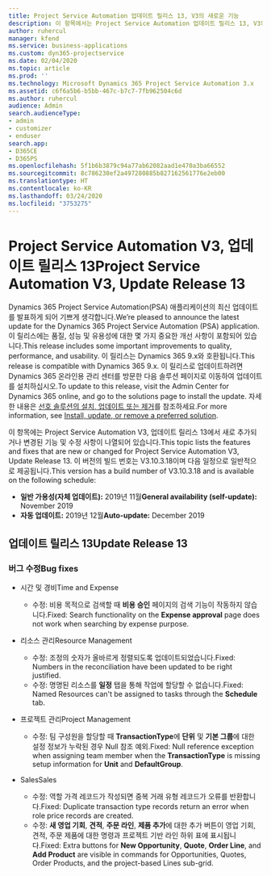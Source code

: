 ```yaml
---
title: Project Service Automation 업데이트 릴리스 13, V3의 새로운 기능
description: 이 항목에서는 Project Service Automation 업데이트 릴리스 13, V3의 새로운 기능에 대한 정보를 제공합니다.
author: ruhercul
manager: kfend
ms.service: business-applications
ms.custom: dyn365-projectservice
ms.date: 02/04/2020
ms.topic: article
ms.prod: ''
ms.technology: Microsoft Dynamics 365 Project Service Automation 3.x
ms.assetid: c6f6a5b6-b5bb-467c-b7c7-7fb962504c6d
ms.author: ruhercul
audience: Admin
search.audienceType:
- admin
- customizer
- enduser
search.app:
- D365CE
- D365PS
ms.openlocfilehash: 5f1b6b3879c94a77ab62082aad1e470a3ba66552
ms.sourcegitcommit: 8c786230ef2a497280885b827162561776e2eb00
ms.translationtype: HT
ms.contentlocale: ko-KR
ms.lasthandoff: 03/24/2020
ms.locfileid: "3753275"
---
```

# <a name="project-service-automation-v3-update-release-13"></a><span data-ttu-id="b2bfa-103">Project Service Automation V3, 업데이트 릴리스 13</span><span class="sxs-lookup"><span data-stu-id="b2bfa-103">Project Service Automation V3, Update Release 13</span></span>
<span data-ttu-id="b2bfa-104">Dynamics 365 Project Service Automation(PSA) 애플리케이션의 최신 업데이트를 발표하게 되어 기쁘게 생각합니다.</span><span class="sxs-lookup"><span data-stu-id="b2bfa-104">We’re pleased to announce the latest update for the Dynamics 365 Project Service Automation (PSA) application.</span></span> <span data-ttu-id="b2bfa-105">이 릴리스에는 품질, 성능 및 유용성에 대한 몇 가지 중요한 개선 사항이 포함되어 있습니다.</span><span class="sxs-lookup"><span data-stu-id="b2bfa-105">This release includes some important improvements to quality, performance, and usability.</span></span> <span data-ttu-id="b2bfa-106">이 릴리스는 Dynamics 365 9.x와 호환됩니다.</span><span class="sxs-lookup"><span data-stu-id="b2bfa-106">This release is compatible with Dynamics 365 9.x.</span></span> <span data-ttu-id="b2bfa-107">이 릴리스로 업데이트하려면 Dynamics 365 온라인용 관리 센터를 방문한 다음 솔루션 페이지로 이동하여 업데이트를 설치하십시오.</span><span class="sxs-lookup"><span data-stu-id="b2bfa-107">To update to this release, visit the Admin Center for Dynamics 365 online, and go to the solutions page to install the update.</span></span> <span data-ttu-id="b2bfa-108">자세한 내용은 [선호 솔루션의 설치, 업데이트 또는 제거](https://docs.microsoft.com/power-platform/admin/install-remove-preferred-solution)를 참조하세요.</span><span class="sxs-lookup"><span data-stu-id="b2bfa-108">For more information, see [Install, update, or remove a preferred solution](https://docs.microsoft.com/power-platform/admin/install-remove-preferred-solution).</span></span>

<span data-ttu-id="b2bfa-109">이 항목에는 Project Service Automation V3, 업데이트 릴리스 13에서 새로 추가되거나 변경된 기능 및 수정 사항이 나열되어 있습니다.</span><span class="sxs-lookup"><span data-stu-id="b2bfa-109">This topic lists the features and fixes that are new or changed for Project Service Automation V3, Update Release 13.</span></span> <span data-ttu-id="b2bfa-110">이 버전의 빌드 번호는 V3.10.3.18이며 다음 일정으로 일반적으로 제공됩니다.</span><span class="sxs-lookup"><span data-stu-id="b2bfa-110">This version has a build number of V3.10.3.18 and is available on the following schedule:</span></span>

- <span data-ttu-id="b2bfa-111">**일반 가용성(자체 업데이트):** 2019년 11월</span><span class="sxs-lookup"><span data-stu-id="b2bfa-111">**General availability (self-update):** November 2019</span></span>
- <span data-ttu-id="b2bfa-112">**자동 업데이트:** 2019년 12월</span><span class="sxs-lookup"><span data-stu-id="b2bfa-112">**Auto-update:** December 2019</span></span>


## <a name="update-release-13"></a><span data-ttu-id="b2bfa-113">업데이트 릴리스 13</span><span class="sxs-lookup"><span data-stu-id="b2bfa-113">Update Release 13</span></span> 

### <a name="bug-fixes"></a><span data-ttu-id="b2bfa-114">버그 수정</span><span class="sxs-lookup"><span data-stu-id="b2bfa-114">Bug fixes</span></span>

- <span data-ttu-id="b2bfa-115">시간 및 경비</span><span class="sxs-lookup"><span data-stu-id="b2bfa-115">Time and Expense</span></span>

     - <span data-ttu-id="b2bfa-116">수정: 비용 목적으로 검색할 때 **비용 승인** 페이지의 검색 기능이 작동하지 않습니다.</span><span class="sxs-lookup"><span data-stu-id="b2bfa-116">Fixed: Search functionality on the **Expense approval** page does not work when searching by expense purpose.</span></span>

- <span data-ttu-id="b2bfa-117">리소스 관리</span><span class="sxs-lookup"><span data-stu-id="b2bfa-117">Resource Management</span></span>

     - <span data-ttu-id="b2bfa-118">수정: 조정의 숫자가 올바르게 정렬되도록 업데이트되었습니다.</span><span class="sxs-lookup"><span data-stu-id="b2bfa-118">Fixed: Numbers in the reconciliation have been updated to be right justified.</span></span>
     - <span data-ttu-id="b2bfa-119">수정: 명명된 리소스를 **일정** 탭을 통해 작업에 할당할 수 없습니다.</span><span class="sxs-lookup"><span data-stu-id="b2bfa-119">Fixed: Named Resources can't be assigned to tasks through the **Schedule** tab.</span></span>

- <span data-ttu-id="b2bfa-120">프로젝트 관리</span><span class="sxs-lookup"><span data-stu-id="b2bfa-120">Project Management</span></span>

     - <span data-ttu-id="b2bfa-121">수정: 팀 구성원을 할당할 때 **TransactionType**에 **단위** 및 **기본 그룹**에 대한 설정 정보가 누락된 경우 Null 참조 예외.</span><span class="sxs-lookup"><span data-stu-id="b2bfa-121">Fixed: Null reference exception when assigning team member when the **TransactionType** is missing setup information for **Unit** and **DefaultGroup**.</span></span>

- <span data-ttu-id="b2bfa-122">Sales</span><span class="sxs-lookup"><span data-stu-id="b2bfa-122">Sales</span></span>

     - <span data-ttu-id="b2bfa-123">수정: 역할 가격 레코드가 작성되면 중복 거래 유형 레코드가 오류를 반환합니다.</span><span class="sxs-lookup"><span data-stu-id="b2bfa-123">Fixed: Duplicate transaction type records return an error when role price records are created.</span></span>
     - <span data-ttu-id="b2bfa-124">수정: **새 영업 기회**, **견적**, **주문 라인**, **제품 추가**에 대한 추가 버튼이 영업 기회, 견적, 주문 제품에 대한 명령과 프로젝트 기반 라인 하위 표에 표시됩니다.</span><span class="sxs-lookup"><span data-stu-id="b2bfa-124">Fixed: Extra buttons for **New Opportunity**, **Quote**, **Order Line**, and **Add Product** are visible in commands for Opportunities, Quotes, Order Products, and the project-based Lines sub-grid.</span></span>


